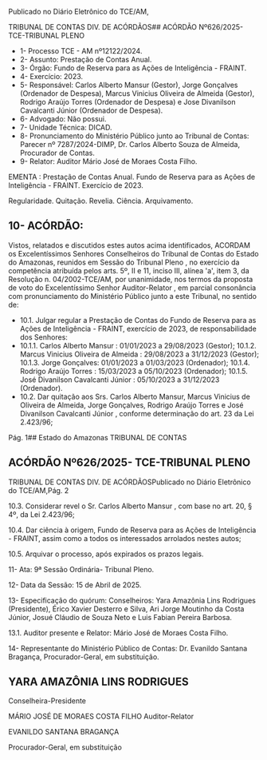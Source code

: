 Publicado  no  Diário  Eletrônico do TCE/AM,

TRIBUNAL DE CONTAS DIV. DE ACÓRDÃOS## ACÓRDÃO Nº626/2025- TCE-TRIBUNAL PLENO

- 1- Processo TCE - AM nº12122/2024.
- 2- Assunto: Prestação de Contas Anual.
- 3- Órgão: Fundo de Reserva para as Ações de Inteligência - FRAINT.
- 4- Exercício: 2023.
- 5- Responsável: Carlos  Alberto  Mansur  (Gestor),  Jorge  Gonçalves  (Ordenador  de Despesa),  Marcus  Vinicius  Oliveira  de  Almeida  (Gestor),  Rodrigo  Araújo  Torres (Ordenador de Despesa) e Jose Divanilson Cavalcanti Júnior (Ordenador de Despesa).
- 6- Advogado: Não possui.
- 7- Unidade Técnica: DICAD.
- 8- Pronunciamento  do  Ministério  Público  junto  ao  Tribunal  de  Contas: Parecer  nº 7287/2024-DIMP, Dr. Carlos Alberto Souza de Almeida, Procurador de Contas.
- 9- Relator: Auditor Mário José de Moraes Costa Filho.

EMENTA :  Prestação  de  Contas  Anual.  Fundo  de Reserva  para  as  Ações  de  Inteligência  -  FRAINT. Exercício de 2023.

Regularidade. Quitação. Revelia. Ciência. Arquivamento.

## 10-  ACÓRDÃO:

Vistos, relatados e discutidos estes autos acima identificados, ACORDAM os Excelentíssimos Senhores Conselheiros do Tribunal de Contas do Estado do Amazonas, reunidos em Sessão do Tribunal Pleno , no exercício da competência atribuída pelos arts. 5º, II e  11,  inciso  III, alínea  'a', item  3,  da  Resolução  n.  04/2002-TCE/AM, por unanimidade, nos termos da proposta de voto do Excelentíssimo Senhor Auditor-Relator , em parcial consonância com pronunciamento do Ministério Público junto a este Tribunal, no sentido de:

- 10.1. Julgar  regular a  Prestação  de  Contas  do  Fundo  de  Reserva  para  as Ações de Inteligência - FRAINT, exercício de 2023, de responsabilidade dos Senhores:
- 10.1.1.  Carlos Alberto Mansur : 01/01/2023 a 29/08/2023 (Gestor); 10.1.2.  Marcus Vinicius Oliveira de Almeida : 29/08/2023 a 31/12/2023 (Gestor); 10.1.3.  Jorge Gonçalves: 01/01/2023 a 01/03/2023 (Ordenador); 10.1.4.  Rodrigo Araújo Torres : 15/03/2023 a 05/10/2023 (Ordenador); 10.1.5.  José Divanilson Cavalcanti Júnior :  05/10/2023 a 31/12/2023 (Ordenador).
- 10.2. Dar  quitação aos Srs.  Carlos  Alberto  Mansur,  Marcus  Vinicius  de Oliveira de Almeida, Jorge Gonçalves, Rodrigo Araújo Torres e José Divanilson Cavalcanti Júnior , conforme determinação do art. 23 da Lei 2.423/96;

Pág. 1## Estado do Amazonas TRIBUNAL DE CONTAS

## ACÓRDÃO Nº626/2025- TCE-TRIBUNAL PLENO

TRIBUNAL DE CONTAS DIV. DE ACÓRDÃOSPublicado  no  Diário  Eletrônico do TCE/AM,Pág. 2

10.3. Considerar revel o Sr. Carlos Alberto Mansur , com base no art. 20, § 4º, da Lei 2.423/96;

10.4. Dar ciência à origem, Fundo de Reserva para as Ações de Inteligência - FRAINT, assim como a todos os interessados arrolados nestes autos;

10.5. Arquivar o processo, após expirados os prazos legais.

11-  Ata: 9ª Sessão Ordinária- Tribunal Pleno.

12-  Data da Sessão: 15 de Abril de 2025.

13-  Especificação do quórum: Conselheiros: Yara Amazônia Lins Rodrigues (Presidente), Érico Xavier Desterro e Silva, Ari Jorge Moutinho da Costa Júnior, Josué Cláudio de Souza Neto e Luis Fabian Pereira Barbosa.

13.1. Auditor presente e Relator: Mário José de Moraes Costa Filho.

14-  Representante do Ministério Público de Contas: Dr. Evanildo Santana Bragança, Procurador-Geral, em substituição.

## YARA AMAZÔNIA LINS RODRIGUES

Conselheira-Presidente

MÁRIO JOSÉ DE MORAES COSTA FILHO Auditor-Relator

EVANILDO SANTANA BRAGANÇA

Procurador-Geral, em substituição
